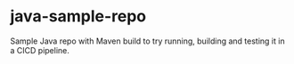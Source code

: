 # java-sample-repo

Sample Java repo with Maven build to try running, building and testing it in a CICD pipeline.

